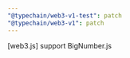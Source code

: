 ```yaml
---
"@typechain/web3-v1-test": patch
"@typechain/web3-v1": patch
---
```


[web3.js] support BigNumber.js
